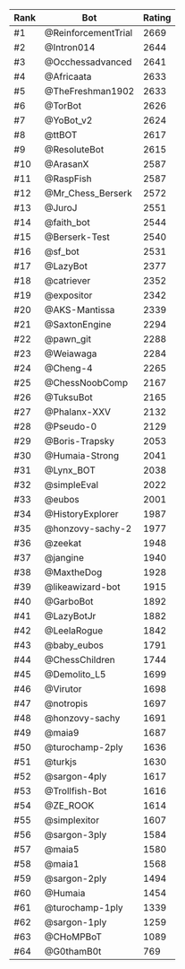 Rank|Bot|Rating
---|---|---
#1|@ReinforcementTrial|2669
#2|@Intron014|2644
#3|@Occhessadvanced|2641
#4|@Africaata|2633
#5|@TheFreshman1902|2633
#6|@TorBot|2626
#7|@YoBot_v2|2624
#8|@ttBOT|2617
#9|@ResoluteBot|2615
#10|@ArasanX|2587
#11|@RaspFish|2587
#12|@Mr_Chess_Berserk|2572
#13|@JuroJ|2551
#14|@faith_bot|2544
#15|@Berserk-Test|2540
#16|@sf_bot|2531
#17|@LazyBot|2377
#18|@catriever|2352
#19|@expositor|2342
#20|@AKS-Mantissa|2339
#21|@SaxtonEngine|2294
#22|@pawn_git|2288
#23|@Weiawaga|2284
#24|@Cheng-4|2265
#25|@ChessNoobComp|2167
#26|@TuksuBot|2165
#27|@Phalanx-XXV|2132
#28|@Pseudo-0|2129
#29|@Boris-Trapsky|2053
#30|@Humaia-Strong|2041
#31|@Lynx_BOT|2038
#32|@simpleEval|2022
#33|@eubos|2001
#34|@HistoryExplorer|1987
#35|@honzovy-sachy-2|1977
#36|@zeekat|1948
#37|@jangine|1940
#38|@MaxtheDog|1928
#39|@likeawizard-bot|1915
#40|@GarboBot|1892
#41|@LazyBotJr|1882
#42|@LeelaRogue|1842
#43|@baby_eubos|1791
#44|@ChessChildren|1744
#45|@Demolito_L5|1699
#46|@Virutor|1698
#47|@notropis|1697
#48|@honzovy-sachy|1691
#49|@maia9|1687
#50|@turochamp-2ply|1636
#51|@turkjs|1630
#52|@sargon-4ply|1617
#53|@Trollfish-Bot|1616
#54|@ZE_ROOK|1614
#55|@simplexitor|1607
#56|@sargon-3ply|1584
#57|@maia5|1580
#58|@maia1|1568
#59|@sargon-2ply|1494
#60|@Humaia|1454
#61|@turochamp-1ply|1339
#62|@sargon-1ply|1259
#63|@CHoMPBoT|1089
#64|@G0thamB0t|769
